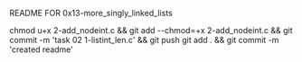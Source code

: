 README FOR 0x13-more_singly_linked_lists

chmod u+x 2-add_nodeint.c && git add --chmod=+x 2-add_nodeint.c && git commit -m 'task 02 1-listint_len.c' && git push
git add . && git commit -m 'created readme'